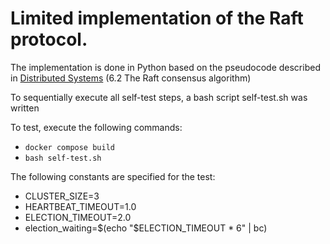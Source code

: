 # Limited implementation of the Raft protocol.

The implementation is done in Python based on the pseudocode described in [Distributed Systems](https://www.cl.cam.ac.uk/teaching/2021/ConcDisSys/dist-sys-notes.pdf) (6.2 The Raft consensus algorithm)

To sequentially execute all self-test steps, a bash script self-test.sh was written

To test, execute the following commands:

- `docker compose build`
- `bash self-test.sh`

The following constants are specified for the test:

- CLUSTER_SIZE=3
- HEARTBEAT_TIMEOUT=1.0
- ELECTION_TIMEOUT=2.0
- election_waiting=$(echo "$ELECTION_TIMEOUT * 6" | bc)
